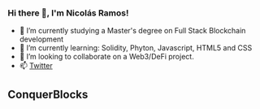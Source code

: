 ### Hi there 👋, I'm Nicolás Ramos!

- 🔭 I’m currently studying a Master's degree on Full Stack Blockchain development 
- 🌱 I’m currently learning: Solidity, Phyton, Javascript, HTML5 and CSS
- 👯 I’m looking to collaborate on a Web3/DeFi project.
- 📫 <a href="https://twitter.com/nicoa_ramos">Twitter</a> 
<!-- - 🤔 I’m looking for help with ... -->
<!-- - ⚡ Fun fact: ...-->
<!-- - 💬 Ask me about ...-->

<h2>ConquerBlocks</h2>


